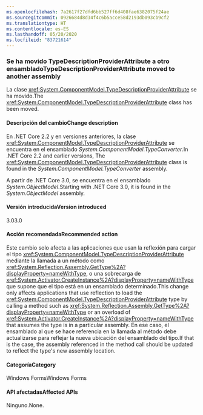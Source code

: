 ```yaml
---
ms.openlocfilehash: 7a2617f27dfd6bb527ff6d408fae6382075f24ae
ms.sourcegitcommit: 0926684d8d34f4c6b5acce58d2193db093cb9cf2
ms.translationtype: HT
ms.contentlocale: es-ES
ms.lasthandoff: 05/20/2020
ms.locfileid: "83721614"
---
```

### <a name="typedescriptionproviderattribute-moved-to-another-assembly"></a><span data-ttu-id="8ac20-101">Se ha movido TypeDescriptionProviderAttribute a otro ensamblado</span><span class="sxs-lookup"><span data-stu-id="8ac20-101">TypeDescriptionProviderAttribute moved to another assembly</span></span>

<span data-ttu-id="8ac20-102">La clase <xref:System.ComponentModel.TypeDescriptionProviderAttribute> se ha movido.</span><span class="sxs-lookup"><span data-stu-id="8ac20-102">The <xref:System.ComponentModel.TypeDescriptionProviderAttribute> class has been moved.</span></span>

#### <a name="change-description"></a><span data-ttu-id="8ac20-103">Descripción del cambio</span><span class="sxs-lookup"><span data-stu-id="8ac20-103">Change description</span></span>

<span data-ttu-id="8ac20-104">En .NET Core 2.2 y en versiones anteriores, la clase <xref:System.ComponentModel.TypeDescriptionProviderAttribute> se encuentra en el ensamblado *System.ComponentModel.TypeConverter*.</span><span class="sxs-lookup"><span data-stu-id="8ac20-104">In .NET Core 2.2 and earlier versions, The <xref:System.ComponentModel.TypeDescriptionProviderAttribute> class is found in the *System.ComponentModel.TypeConverter* assembly.</span></span>

<span data-ttu-id="8ac20-105">A partir de .NET Core 3.0, se encuentra en el ensamblado *System.ObjectModel*.</span><span class="sxs-lookup"><span data-stu-id="8ac20-105">Starting with .NET Core 3.0, it is found in the *System.ObjectModel* assembly.</span></span>

#### <a name="version-introduced"></a><span data-ttu-id="8ac20-106">Versión introducida</span><span class="sxs-lookup"><span data-stu-id="8ac20-106">Version introduced</span></span>

<span data-ttu-id="8ac20-107">3.0</span><span class="sxs-lookup"><span data-stu-id="8ac20-107">3.0</span></span>

#### <a name="recommended-action"></a><span data-ttu-id="8ac20-108">Acción recomendada</span><span class="sxs-lookup"><span data-stu-id="8ac20-108">Recommended action</span></span>

<span data-ttu-id="8ac20-109">Este cambio solo afecta a las aplicaciones que usan la reflexión para cargar el tipo <xref:System.ComponentModel.TypeDescriptionProviderAttribute> mediante la llamada a un método como <xref:System.Reflection.Assembly.GetType%2A?displayProperty=nameWithType>, o una sobrecarga de <xref:System.Activator.CreateInstance%2A?displayProperty=nameWithType> que supone que el tipo está en un ensamblado determinado.</span><span class="sxs-lookup"><span data-stu-id="8ac20-109">This change only affects applications that use reflection to load the <xref:System.ComponentModel.TypeDescriptionProviderAttribute> type by calling a method such as <xref:System.Reflection.Assembly.GetType%2A?displayProperty=nameWithType> or an overload of <xref:System.Activator.CreateInstance%2A?displayProperty=nameWithType> that assumes the type is in a particular assembly.</span></span> <span data-ttu-id="8ac20-110">En ese caso, el ensamblado al que se hace referencia en la llamada al método debe actualizarse para reflejar la nueva ubicación del ensamblado del tipo.</span><span class="sxs-lookup"><span data-stu-id="8ac20-110">If that is the case, the assembly referenced in the method call should be updated to reflect the type's new assembly location.</span></span>

#### <a name="category"></a><span data-ttu-id="8ac20-111">Categoría</span><span class="sxs-lookup"><span data-stu-id="8ac20-111">Category</span></span>

<span data-ttu-id="8ac20-112">Windows Forms</span><span class="sxs-lookup"><span data-stu-id="8ac20-112">Windows Forms</span></span>

#### <a name="affected-apis"></a><span data-ttu-id="8ac20-113">API afectadas</span><span class="sxs-lookup"><span data-stu-id="8ac20-113">Affected APIs</span></span>

<span data-ttu-id="8ac20-114">Ninguno.</span><span class="sxs-lookup"><span data-stu-id="8ac20-114">None.</span></span>

<!--

#### Affected APIs

- Not detectable via API analysis

-->
